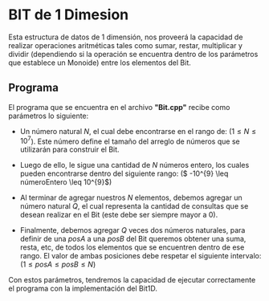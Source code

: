 # BIT de 1 Dimesion

Esta estructura de datos de 1 dimensión, nos proveerá la capacidad de realizar operaciones aritméticas tales como sumar, restar, multiplicar y dividir (dependiendo si la operación se encuentra dentro de los parámetros que establece un Monoide) entre los elementos del Bit.

## Programa

El programa que se encuentra en el archivo **"Bit.cpp"** recibe como parámetros lo siguiente:

- Un número natural $N$, el cual debe encontrarse en el rango de: ($1 \leq N \leq 10^{7}$). Este número define el tamaño del arreglo de números que se utilizarán para construir el Bit.

- Luego de ello, le sigue una cantidad de $N$ números entero, los cuales pueden encontrarse dentro del siguiente rango: ($ -10^{9} \leq númeroEntero \leq 10^{9}$)

- Al terminar de agregar nuestros $N$ elementos, debemos agregar un número natural $Q$, el cual representa la cantidad de consultas que se desean realizar en el Bit (este debe ser siempre mayor a 0).

- Finalmente, debemos agregar $Q$ veces dos números naturales, para definir de una $posA$ a una $posB$ del Bit queremos obtener una suma, resta, etc, de todos los elementos que se encuentren dentro de ese rango. El valor de ambas posiciones debe respetar el siguiente intervalo: $(1 \leq posA \leq posB \leq N)$

Con estos parámetros, tendremos la capacidad de ejecutar correctamente el programa con la implementación del Bit1D.
